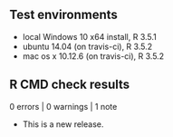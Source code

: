 ## Test environments
* local Windows 10 x64 install, R 3.5.1
* ubuntu 14.04 (on travis-ci), R 3.5.2
* mac os x 10.12.6 (on travis-ci), R 3.5.2

## R CMD check results

0 errors | 0 warnings | 1 note

* This is a new release.
